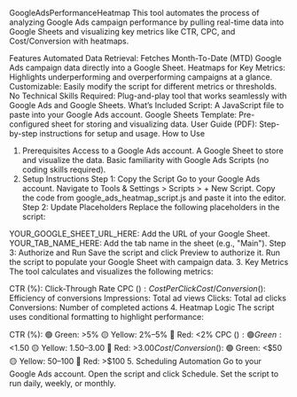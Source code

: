 GoogleAdsPerformanceHeatmap
This tool automates the process of analyzing Google Ads campaign performance by pulling real-time data into Google Sheets and visualizing key metrics like CTR, CPC, and Cost/Conversion with heatmaps.

Features
Automated Data Retrieval: Fetches Month-To-Date (MTD) Google Ads campaign data directly into a Google Sheet.
Heatmaps for Key Metrics: Highlights underperforming and overperforming campaigns at a glance.
Customizable: Easily modify the script for different metrics or thresholds.
No Technical Skills Required: Plug-and-play tool that works seamlessly with Google Ads and Google Sheets.
What’s Included
Script: A JavaScript file to paste into your Google Ads account.
Google Sheets Template: Pre-configured sheet for storing and visualizing data.
User Guide (PDF): Step-by-step instructions for setup and usage.
How to Use
1. Prerequisites
Access to a Google Ads account.
A Google Sheet to store and visualize the data.
Basic familiarity with Google Ads Scripts (no coding skills required).
2. Setup Instructions
Step 1: Copy the Script
Go to your Google Ads account.
Navigate to Tools & Settings > Scripts > + New Script.
Copy the code from google_ads_heatmap_script.js and paste it into the editor.
Step 2: Update Placeholders
Replace the following placeholders in the script:

YOUR_GOOGLE_SHEET_URL_HERE: Add the URL of your Google Sheet.
YOUR_TAB_NAME_HERE: Add the tab name in the sheet (e.g., "Main").
Step 3: Authorize and Run
Save the script and click Preview to authorize it.
Run the script to populate your Google Sheet with campaign data.
3. Key Metrics
The tool calculates and visualizes the following metrics:

CTR (%): Click-Through Rate
CPC ($): Cost Per Click
Cost/Conversion ($): Efficiency of conversions
Impressions: Total ad views
Clicks: Total ad clicks
Conversions: Number of completed actions
4. Heatmap Logic
The script uses conditional formatting to highlight performance:

CTR (%):
🟢 Green: >5%
🟡 Yellow: 2%–5%
🔴 Red: <2%
CPC ($):
🟢 Green: <$1.50
🟡 Yellow: $1.50–$3.00
🔴 Red: >$3.00
Cost/Conversion ($):
🟢 Green: <$50
🟡 Yellow: $50–$100
🔴 Red: >$100
5. Scheduling Automation
Go to your Google Ads account.
Open the script and click Schedule.
Set the script to run daily, weekly, or monthly.
